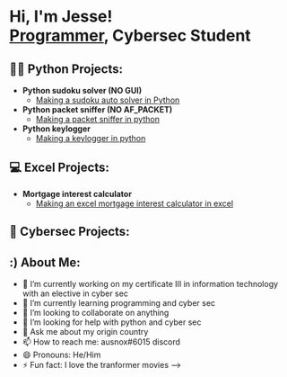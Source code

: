 <h1>Hi, I'm Jesse! <br/><a href="https://github.com/jessevanwyk1">Programmer</a>, <a>Cybersec Student</a>

<h2>👨‍💻 Python Projects:</h2>

- <b>Python sudoku solver (NO GUI)</b>
  - [Making a sudoku auto solver in Python](https://github.com/jessevanwyk1/SudokuSolve-NO-GUI-)
- <b>Python packet sniffer (NO AF_PACKET)</b>
  - [Making a packet sniffer in python](https://github.com/jessevanwyk1/PythonSniffer-NO-AFPACKET-)
- <b>Python keylogger</b>
  - [Making a keylogger in python](https://github.com/jessevanwyk1/Python-keylogger)
  
<h2>💻 Excel Projects:</h2>
  
- <b>Mortgage interest calculator</b>
  - [Making an excel mortgage interest calculator in excel](https://github.com/jessevanwyk1/Excel-mortgage-calc)
  
<h2>👾 Cybersec Projects:</h2>
  
<h2>:) About Me:</h2>

- 🔭 I’m currently working on my certificate III in information technology with an elective in cyber sec
- 🌱 I’m currently learning programming and cyber sec
- 👯 I’m looking to collaborate on anything
- 🤔 I’m looking for help with python and cyber sec
- 💬 Ask me about my origin country
- 📫 How to reach me: ausnox#6015 discord
- 😄 Pronouns: He/Him
- ⚡ Fun fact: I love the tranformer movies
-->
